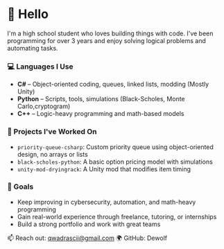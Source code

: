 # 👋 Hello

I'm a high school student who loves building things with code. I've been programming for over 3 years and enjoy solving logical problems and automating tasks.

### 💻 Languages I Use
- **C#** – Object-oriented coding, queues, linked lists, modding (Mostly Unity)
- **Python** – Scripts, tools, simulations (Black-Scholes, Monte Carlo,cryptogram)
- **C++** – Logic-heavy programming and math-based models

### 🔧 Projects I've Worked On
- `priority-queue-csharp`: Custom priority queue using object-oriented design, no arrays or lists
- `black-scholes-python`: A basic option pricing model with simulations
- `unity-mod-dryingrack`: A Unity mod that modifies item timing 

### 🎯 Goals
- Keep improving in cybersecurity, automation, and math-heavy programming
- Gain real-world experience through freelance, tutoring, or internships
- Build a strong portfolio and work with great teams

📫 Reach out: qwadrascii@gmail.com
🌍 GitHub: Dewolf
